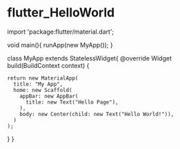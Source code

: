# flutter_HelloWorld


import 'package:flutter/material.dart';

void main(){
  runApp(new MyApp());
}

class MyApp extends StatelessWidget{
  @override
  Widget build(BuildContext context) {

    return new MaterialApp(
      title: "My App",
      home: new Scaffold(
        appBar: new AppBar(
          title: new Text("Hello Page"),
        ),
        body: new Center(child: new Text("Hello World!")),
      )
    );
  }
}
